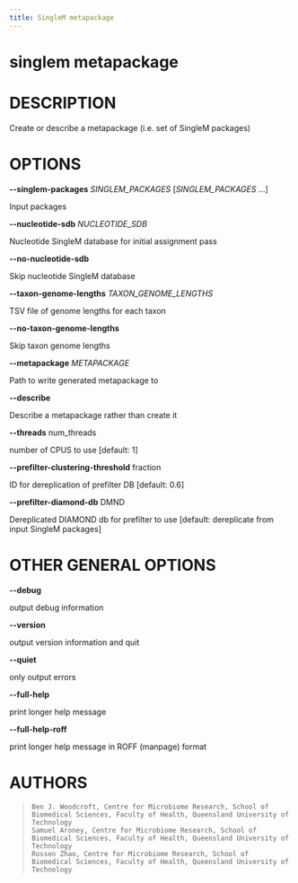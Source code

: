 ```yaml
---
title: SingleM metapackage
---
```

# singlem metapackage

DESCRIPTION
===========

Create or describe a metapackage (i.e. set of SingleM packages)

OPTIONS
=======

**\--singlem-packages** *SINGLEM_PACKAGES* [*SINGLEM_PACKAGES* \...]

  Input packages

**\--nucleotide-sdb** *NUCLEOTIDE_SDB*

  Nucleotide SingleM database for initial assignment pass

**\--no-nucleotide-sdb**

  Skip nucleotide SingleM database

**\--taxon-genome-lengths** *TAXON_GENOME_LENGTHS*

  TSV file of genome lengths for each taxon

**\--no-taxon-genome-lengths**

  Skip taxon genome lengths

**\--metapackage** *METAPACKAGE*

  Path to write generated metapackage to

**\--describe**

  Describe a metapackage rather than create it

**\--threads** num_threads

  number of CPUS to use [default: 1]

**\--prefilter-clustering-threshold** fraction

  ID for dereplication of prefilter DB [default: 0.6]

**\--prefilter-diamond-db** DMND

  Dereplicated DIAMOND db for prefilter to use [default: dereplicate
    from input SingleM packages]

OTHER GENERAL OPTIONS
=====================

**\--debug**

  output debug information

**\--version**

  output version information and quit

**\--quiet**

  only output errors

**\--full-help**

  print longer help message

**\--full-help-roff**

  print longer help message in ROFF (manpage) format

AUTHORS
=======

>     Ben J. Woodcroft, Centre for Microbiome Research, School of Biomedical Sciences, Faculty of Health, Queensland University of Technology
>     Samuel Aroney, Centre for Microbiome Research, School of Biomedical Sciences, Faculty of Health, Queensland University of Technology
>     Rossen Zhao, Centre for Microbiome Research, School of Biomedical Sciences, Faculty of Health, Queensland University of Technology
